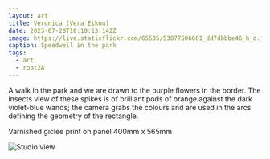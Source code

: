 ```yaml
---
layout: art
title: Veronica (Vera Eikon)
date: 2023-07-28T18:10:13.142Z
image: https://live.staticflickr.com/65535/53077506601_dd7dbbbe46_h_d.jpg
caption: Speedwell in the park
tags:
  - art
  - root2A
---
```

A walk in the park and we are drawn to the purple flowers in the border. The insects view of these spikes is of brilliant pods of orange against the dark violet-blue wands; the camera grabs the colours and are used in the arcs defining the geometry of the rectangle.

Varnished giclée print on panel 400mm x 565mm

![Studio view](/uploads/nik_3109.jpeg "Studio view")